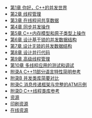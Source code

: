 * [第1章 你好，C++的并发世界](chapter1-chinese.md)
* [第2章 线程管理]()
* [第3章 在线程间共享数据]()
* [第4章 同步并发操作]()
* [第5章 C++内存模型和原子类型上操作]()
* [第6章 设计基于锁的并发数据结构]()
* [第7章 设计无锁的并发数据结构]()
* [第8章 设计并行代码]()
* [第9章 高级线程管理]()
* [第10章 多线程应用的测试和调试]()
* [附录A C++11部分语言特性简明参考]()
* [附录B 并发类库简要对比]()
* [附录C 消息传递框架与完整的ATM示例]()
* [附录D C++线程类库参考]()
* [资源]()
* [印刷资源]()
* [在线资源]()
